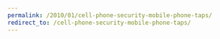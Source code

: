 ```yaml
---
permalink: /2010/01/cell-phone-security-mobile-phone-taps/
redirect_to: /cell-phone-security-mobile-phone-taps/
---
```

